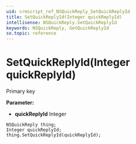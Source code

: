 ```yaml
---
uid: crmscript_ref_NSQuickReply_SetQuickReplyId
title: SetQuickReplyId(Integer quickReplyId)
intellisense: NSQuickReply.SetQuickReplyId
keywords: NSQuickReply, GetQuickReplyId
so.topic: reference
---
```


# SetQuickReplyId(Integer quickReplyId)

Primary key

**Parameter:** 
 - **quickReplyId** Integer

```crmscript
NSQuickReply thing;
Integer quickReplyId;
thing.SetQuickReplyId(quickReplyId);
```

